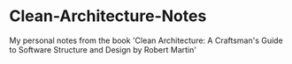 # Clean-Architecture-Notes
My personal notes from the book 'Clean Architecture: A Craftsman's Guide to Software Structure and Design by Robert Martin'
